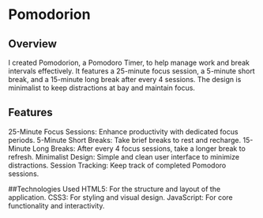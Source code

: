 # Pomodorion

## Overview
I created Pomodorion, a Pomodoro Timer, to help manage work and break intervals effectively. It features a 25-minute focus session, a 5-minute short break, and a 15-minute long break after every 4 sessions. The design is minimalist to keep distractions at bay and maintain focus.

## Features
25-Minute Focus Sessions: Enhance productivity with dedicated focus periods.
5-Minute Short Breaks: Take brief breaks to rest and recharge.
15-Minute Long Breaks: After every 4 focus sessions, take a longer break to refresh.
Minimalist Design: Simple and clean user interface to minimize distractions.
Session Tracking: Keep track of completed Pomodoro sessions.

##Technologies Used
HTML5: For the structure and layout of the application.
CSS3: For styling and visual design.
JavaScript: For core functionality and interactivity.
